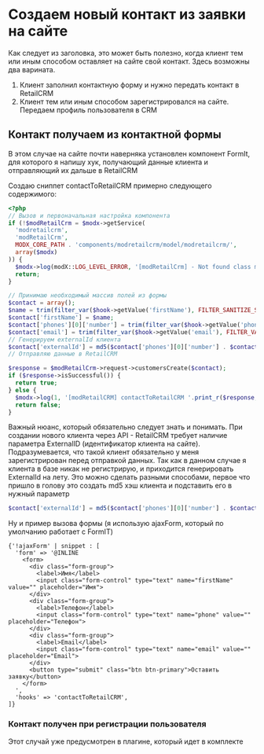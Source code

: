 # Создаем новый контакт из заявки на сайте

Как следует из заголовка, это может быть полезно, когда клиент тем или иным способом оставляет на сайте свой контакт.
Здесь возможны два варината.

1. Клиент заполнил контактную форму и нужно передать контакт в RetailCRM
2. Клиент тем или иным способом зарегистрировался на сайте. Передаем профиль пользователя в CRM

## Контакт получаем из контактной формы

В этом случае на сайте почти наверняка установлен компонент FormIt, для которого я напишу хук, получающий данные клиента и отправляющий их дальше в RetailCRM

Создаю сниппет contactToRetailCRM примерно следующего содержимого:

```php
<?php
// Вызов и первоначальная настройка компонента
if (!$modRetailCrm = $modx->getService(
  'modretailcrm',
  'modRetailCrm',
  MODX_CORE_PATH . 'components/modretailcrm/model/modretailcrm/',
  array($modx)
)) {
  $modx->log(modX::LOG_LEVEL_ERROR, '[modRetailCrm] - Not found class modRetailCrm');
  return;
}

// Принимаю необходимый массив полей из формы
$contact = array();
$name = trim(filter_var($hook->getValue('firstName'), FILTER_SANITIZE_STRING));
$contact['firstName'] = $name;
$contact['phones'][0]['number'] = trim(filter_var($hook->getValue('phone'), FILTER_SANITIZE_STRING));
$contact['email'] = trim(filter_var($hook->getValue('email'), FILTER_VALIDATE_EMAIL));
// Генерируем externalId клиента
$contact['externalId'] = md5($contact['phones'][0]['number'] . $contact['email']);
// Отправляю данные в RetailCRM

$response = $modRetailCrm->request->customersCreate($contact);
if ($response->isSuccessful()) {
  return true;
} else {
  $modx->log(1, '[modRetailCRM] contactToRetailCRM '.print_r($response, 1));
  return false;
}

```

Важный нюанс, который обязательно следует знать и понимать. При создании нового клиента через API - RetailCRM требует наличие параметра  ExternalID (идентификатор клиента на сайте).
Подразумевается, что такой клиент обязательно у меня зарегистрирован перед отправкой данных. Так как в данном случае я клиента в базе никак не регистрирую, и приходится генерировать ExternalId на лету.
Это можно сделать разными способами, первое что пришло в голову это создать md5  хэш клиента и подставить его в нужный параметр

```php
$contact['externalId'] = md5($contact['phones'][0]['number'] . $contact['email']);
```

Ну и пример вызова формы (я использую ajaxForm, который по умолчанию работает с FormIT)

```fenom
{'!ajaxForm' | snippet : [
  'form' => '@INLINE
    <form>
      <div class="form-group">
        <label>Имя</label>
        <input class="form-control" type="text" name="firstName" value="" placeholder="Имя">
      </div>
      <div class="form-group">
        <label>Телефон</label>
        <input class="form-control" type="text" name="phone" value="" placeholder="Телефон">
      </div>
      <div class="form-group">
        <label>Email</label>
        <input class="form-control" type="text" name="email" value="" placeholder="Email">
      </div>
      <button type="submit" class="btn btn-primary">Оставить заявку</button>
    </form>
  ',
  'hooks' => 'contactToRetailCRM',
]}

```

### Контакт получен при регистрации пользователя

Этот случай уже предусмотрен в плагине, который идет в комплекте
